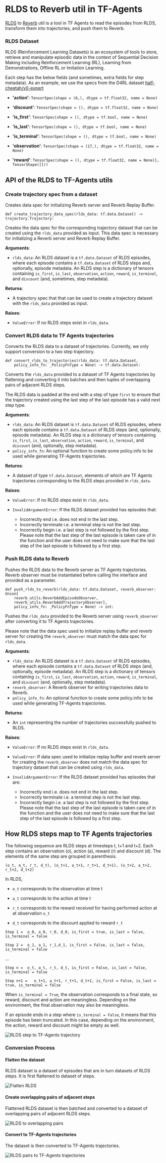 # RLDS to Reverb util in TF-Agents

[RLDS](https://github.com/google-research/rlds) to
[Reverb](https://github.com/deepmind/reverb) util is a tool in TF Agents to read
the episodes from RLDS, transform them into trajectories, and push them to
Reverb.

### RLDS Dataset

RLDS (Reinforcement Learning Datasets) is an ecosystem of tools to store,
retrieve and manipulate episodic data in the context of Sequential Decision
Making including Reinforcement Learning (RL), Learning from Demonstrations,
Offline RL or Imitation Learning.

Each step has the below fields (and sometimes, extra fields for step metadata).
As an example, we use the specs from the D4RL dataset
[half-cheetah/v0-expert](https://www.tensorflow.org/datasets/catalog/d4rl_mujoco_halfcheetah#d4rl_mujoco_halfcheetahv0-expert_default_config)


*   **'action'**: `TensorSpec(shape = (6,), dtype = tf.float32, name = None)`

*   **'discount'**: `TensorSpec(shape = (), dtype = tf.float32, name = None)`

*   **'is_first'**: `TensorSpec(shape = (), dtype = tf.bool, name = None)`

*   **'is_last'**: `TensorSpec(shape = (), dtype = tf.bool, name = None)`

*   **'is_terminal'**: `TensorSpec(shape = (), dtype = tf.bool, name = None)`

*   **'observation'**: `TensorSpec(shape = (17,), dtype = tf.float32, name =
    None)`

*   **'reward'**: `TensorSpec(shape = (), dtype = tf.float32, name = None)},
    TensorShape([]))`

## API of the RLDS to TF-Agents utils

### Create trajectory spec from a dataset

Creates data spec for initializing Reverb server and Reverb Replay Buffer.

```
def create_trajectory_data_spec(rlds_data: tf.data.Dataset) -> trajectory.Trajectory:
```

Creates the data spec for the corresponding trajectory dataset that can be
created using the `rlds_data` provided as input. This data spec is necessary for
initializing a Reverb server and Reverb Replay Buffer.

**Arguments**:

*   `rlds_data`: An RLDS dataset is a `tf.data.Dataset` of RLDS episodes, where
    each episode contains a `tf.data.Dataset` of RLDS steps and, optionally,
    episode metadata. An RLDS step is a dictionary of tensors containing
    `is_first`, `is_last`, `observation`, `action`, `reward`, `is_terminal`, and
    `discount` (and, sometimes, step metadata).

**Returns**:

*   A trajectory spec that that can be used to create a trajectory dataset with
    the `rlds_data` provided as input.

**Raises**:

*   `ValueError`: If no RLDS steps exist in `rlds_data`.

### Convert RLDS data to TF Agents trajectories

Converts the RLDS data to a dataset of trajectories. Currently, we only support
conversion to a two step trajectory.

```
def convert_rlds_to_trajectories(rlds_data: tf.data.Dataset,
    policy_info_fn: _PolicyFnType = None) -> tf.data.Dataset:
```

Converts the `rlds_data` provided to a dataset of TF Agents trajectories by
flattening and converting it into batches and then tuples of overlapping pairs
of adjacent RLDS steps.

The RLDS data is padded at the end with a step of type `first` to ensure that
the trajectory created using the last step of the last episode has a valid next
step type.

**Arguments**:

*   `rlds_data`: An RLDS dataset is `tf.data.Dataset` of RLDS episodes, where
    each episode contains a `tf.data.Dataset` of RLDS steps (and, optionally,
    episode metadata). An RLDS step is a dictionary of tensors containing
    `is_first`, `is_last`, `observation`, `action`, `reward`, `is_terminal`, and
    `discount` (and, optionally, step metadata).
*   `policy_info_fn`: An optional function to create some policy.info to be used
    while generating TF-Agents trajectories.

**Returns**:

*   A dataset of type `tf.data.Dataset`, elements of which are TF Agents
    trajectories corresponding to the RLDS steps provided in `rlds_data`.

**Raises**:

*   `ValueError`: If no RLDS steps exist in `rlds_data`.

*   `InvalidArgumentError`: If the RLDS dataset provided has episodes that:

    *   Incorrectly end i.e. does not end in the last step.
    *   Incorrectly terminate i.e. a terminal step is not the last step.
    *   Incorrectly begin i.e. a last step is not followed by the first step.
        Please note that the last step of the last episode is taken care of in
        the function and the user does not need to make sure that the last step
        of the last episode is followed by a first step.

### Push RLDS data to Reverb

Pushes the RLDS data to the Reverb server as TF Agents trajectories. Reverb
observer must be instantiated before calling the interface and provided as a
parameter.

```
def push_rlds_to_reverb(rlds_data: tf.data.Dataset, reverb_observer: Union[
    reverb_utils.ReverbAddEpisodeObserver,
    reverb_utils.ReverbAddTrajectoryObserver],
    policy_info_fn: _PolicyFnType = None) -> int:
```

Pushes the `rlds_data` provided to the Reverb server using `reverb_observer`
after converting it to TF Agents trajectories.

Please note that the data spec used to initialize replay buffer and reverb
server for creating the `reverb_observer` must match the data spec for
`rlds_data`.

**Arguments**:

*   `rlds_data`: An RLDS dataset is a `tf.data.Dataset` of RLDS
    episodes, where each episode contains a `tf.data.Dataset` of RLDS steps
    (and, optionally, episode metadata). An RLDS step is a dictionary of tensors
    containing `is_first`, `is_last`, `observation`, `action`, `reward`,
    `is_terminal`, and `discount` (and, optionally, step metadata).
*   `reverb_observer`: A Reverb observer for writing trajectories data to
    Reverb.
*   `policy_info_fn`: An optional function to create some policy.info to be used
    while generating TF-Agents trajectories.

**Returns**:

*   An `int` representing the number of trajectories successfully pushed to
    RLDS.

**Raises**:

*   `ValueError`: If no RLDS steps exist in `rlds_data`.

*   `ValueError`: If data spec used to initialize replay buffer and reverb
    server for creating the `reverb_observer` does not match the data spec for
    trajectory dataset that can be created using `rlds_data`.

*   `InvalidArgumentError`: If the RLDS dataset provided has episodes that are:

    *   Incorrectly end i.e. does not end in the last step.
    *   Incorrectly terminate i.e. a terminal step is not the last step.
    *   Incorrectly begin i.e. a last step is not followed by the first step.
        Please note that the last step of the last episode is taken care of in
        the function and the user does not need to make sure that the last step
        of the last episode is followed by a first step.

## How RLDS steps map to TF Agents trajectories

The following sequence are RLDS steps at timesteps t, t+1 and t+2. Each step
contains an observation (o), action (a), reward (r) and discount (d). The
elements of the same step are grouped in parenthesis.

```
(o_t, a_t, r_t, d_t), (o_t+1, a_t+1, r_t+1, d_t+1), (o_t+2, a_t+2, r_t+2, d_t+2)
```

In RLDS,

*   `o_t` corresponds to the observation at time t

*   `a_t` corresponds to the action at time t

*   `r_t` corresponds to the reward received for having performed action at at
    observation `o_t`

*   `d_t` corresponds to the discount applied to reward `r_t`

```
Step 1 =  o_0, a_0, r_0, d_0, is_first = true, is_last = false, is_terminal = false
```

```
Step 2 =  o_1, a_1, r_1,d_1, is_first = False, is_last = false, is_terminal = false
```

…

```
Step n =  o_t, a_t, r_t, d_t, is_first = False, is_last = false, is_terminal = false
```

```
Step n+1 =   o_t+1, a_t+1, r_t+1, d_t+1, is_first = False, is_last = true, is_terminal = false
```

When `is_terminal = True`, the observation corresponds to a final state, so
reward, discount and action are meaningless. Depending on the environment, the
final observation may also be meaningless.

If an episode ends in a step where `is_terminal = False`, it means that this
episode has been truncated. In this case, depending on the environment, the
action, reward and discount might be empty as well.

![RLDS step to TF-Agents trajectory](images/rlds/rlds_step_to_trajectory.png)

### Conversion Process

#### Flatten the dataset

RLDS dataset is a dataset of episodes that are in turn datasets of RLDS steps.
It is first flattened to dataset of steps.

![Flatten RLDS](images/rlds/flatten_rlds.png)

#### Create overlapping pairs of adjacent steps

Flattened RLDS dataset is then batched and converted to a dataset of overlapping
pairs of adjacent RLDS steps.

![RLDS to overlapping pairs](images/rlds/rlds_to_pairs.png)

#### Convert to TF-Agents trajectories

The dataset is then converted to TF-Agents trajectories.

![RLDS pairs to TF-Agents trajectories](images/rlds/pairs_to_trajectories.png)
